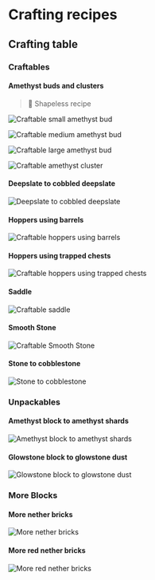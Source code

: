 # Crafting recipes

## Crafting table

### Craftables

#### Amethyst buds and clusters

> :twisted_rightwards_arrows: Shapeless recipe

![Craftable small amethyst bud](images/crafting_table/craftables/small_amethyst_bud.png)

![Craftable medium amethyst bud](images/crafting_table/craftables/medium_amethyst_bud.png)

![Craftable large amethyst bud](images/crafting_table/craftables/large_amethyst_bud.png)

![Craftable amethyst cluster](images/crafting_table/craftables/amethyst_cluster.png)

#### Deepslate to cobbled deepslate

![Deepslate to cobbled deepslate](images/crafting_table/converters/cobbled_deepslate.png)

#### Hoppers using barrels

![Craftable hoppers using barrels](images/crafting_table/craftables/hopper.png)

#### Hoppers using trapped chests

![Craftable hoppers using trapped chests](images/crafting_table/craftables/hopper_trapped.png)

#### Saddle

![Craftable saddle](images/crafting_table/craftables/saddle.png)

#### Smooth Stone

![Craftable Smooth Stone](images/crafting_table/craftables/smooth_stone.png)

#### Stone to cobblestone

![Stone to cobblestone](images/crafting_table/converters/cobblestone.png)

### Unpackables

#### Amethyst block to amethyst shards

![Amethyst block to amethyst shards](images/crafting_table/unpackables/amethyst_shard.png)

#### Glowstone block to glowstone dust

![Glowstone block to glowstone dust](images/crafting_table/unpackables/glowstone_dust.png)

### More Blocks

#### More nether bricks

![More nether bricks](images/crafting_table/more_blocks/nether_bricks.png)

#### More red nether bricks

![More red nether bricks](images/crafting_table/more_blocks/red_nether_bricks.png)

 <!-- TODO: Make consistent 2x2 and 3x3 recipes -->
 <!-- TODO: Adjust categories -->
